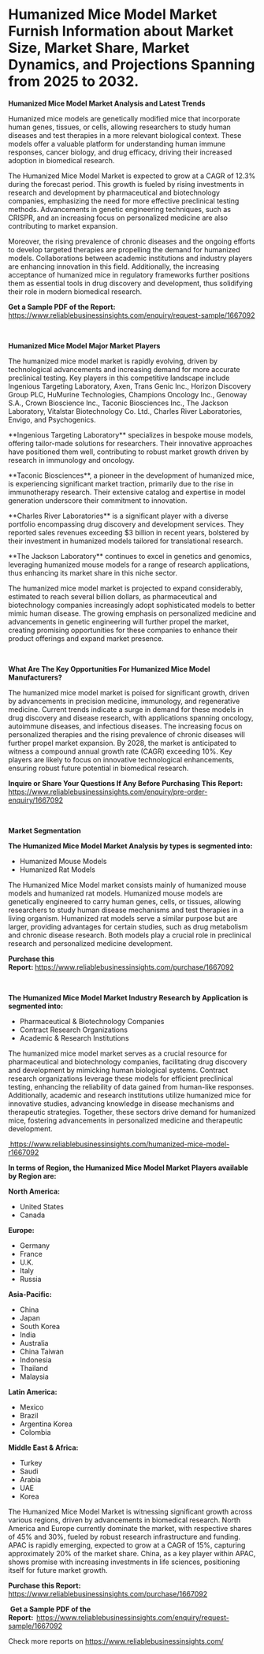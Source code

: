 <p><h1>Humanized Mice Model Market Furnish Information about Market Size, Market Share, Market Dynamics, and Projections Spanning from 2025 to 2032.</h1></p><p><strong>Humanized Mice Model Market Analysis and Latest Trends</strong></p>
<p><p>Humanized mice models are genetically modified mice that incorporate human genes, tissues, or cells, allowing researchers to study human diseases and test therapies in a more relevant biological context. These models offer a valuable platform for understanding human immune responses, cancer biology, and drug efficacy, driving their increased adoption in biomedical research.</p><p>The Humanized Mice Model Market is expected to grow at a CAGR of 12.3% during the forecast period. This growth is fueled by rising investments in research and development by pharmaceutical and biotechnology companies, emphasizing the need for more effective preclinical testing methods. Advancements in genetic engineering techniques, such as CRISPR, and an increasing focus on personalized medicine are also contributing to market expansion. </p><p>Moreover, the rising prevalence of chronic diseases and the ongoing efforts to develop targeted therapies are propelling the demand for humanized models. Collaborations between academic institutions and industry players are enhancing innovation in this field. Additionally, the increasing acceptance of humanized mice in regulatory frameworks further positions them as essential tools in drug discovery and development, thus solidifying their role in modern biomedical research.</p></p>
<p><strong>Get a Sample PDF of the Report:&nbsp;</strong> <a href="https://www.reliablebusinessinsights.com/enquiry/request-sample/1667092?utm_campaign=2279&utm_medium=2&utm_source=Github&utm_content=ia&utm_term=06032025&utm_id=humanized-mice-model">https://www.reliablebusinessinsights.com/enquiry/request-sample/1667092</a></p>
<p>&nbsp;</p>
<p><strong>Humanized Mice Model Major Market Players</strong></p>
<p><p>The humanized mice model market is rapidly evolving, driven by technological advancements and increasing demand for more accurate preclinical testing. Key players in this competitive landscape include Ingenious Targeting Laboratory, Axen, Trans Genic Inc., Horizon Discovery Group PLC, HuMurine Technologies, Champions Oncology Inc., Genoway S.A., Crown Bioscience Inc., Taconic Biosciences Inc., The Jackson Laboratory, Vitalstar Biotechnology Co. Ltd., Charles River Laboratories, Envigo, and Psychogenics.</p><p>**Ingenious Targeting Laboratory** specializes in bespoke mouse models, offering tailor-made solutions for researchers. Their innovative approaches have positioned them well, contributing to robust market growth driven by research in immunology and oncology.</p><p>**Taconic Biosciences**, a pioneer in the development of humanized mice, is experiencing significant market traction, primarily due to the rise in immunotherapy research. Their extensive catalog and expertise in model generation underscore their commitment to innovation.</p><p>**Charles River Laboratories** is a significant player with a diverse portfolio encompassing drug discovery and development services. They reported sales revenues exceeding $3 billion in recent years, bolstered by their investment in humanized models tailored for translational research.</p><p>**The Jackson Laboratory** continues to excel in genetics and genomics, leveraging humanized mouse models for a range of research applications, thus enhancing its market share in this niche sector.</p><p>The humanized mice model market is projected to expand considerably, estimated to reach several billion dollars, as pharmaceutical and biotechnology companies increasingly adopt sophisticated models to better mimic human disease. The growing emphasis on personalized medicine and advancements in genetic engineering will further propel the market, creating promising opportunities for these companies to enhance their product offerings and expand market presence.</p></p>
<p>&nbsp;</p>
<p><strong>What Are The Key Opportunities For Humanized Mice Model Manufacturers?</strong></p>
<p><p>The humanized mice model market is poised for significant growth, driven by advancements in precision medicine, immunology, and regenerative medicine. Current trends indicate a surge in demand for these models in drug discovery and disease research, with applications spanning oncology, autoimmune diseases, and infectious diseases. The increasing focus on personalized therapies and the rising prevalence of chronic diseases will further propel market expansion. By 2028, the market is anticipated to witness a compound annual growth rate (CAGR) exceeding 10%. Key players are likely to focus on innovative technological enhancements, ensuring robust future potential in biomedical research.</p></p>
<p><strong>Inquire or Share Your Questions If Any Before Purchasing This Report:</strong> <a href="https://www.reliablebusinessinsights.com/enquiry/pre-order-enquiry/1667092?utm_campaign=2279&utm_medium=2&utm_source=Github&utm_content=ia&utm_term=06032025&utm_id=humanized-mice-model">https://www.reliablebusinessinsights.com/enquiry/pre-order-enquiry/1667092</a></p>
<p>&nbsp;</p>
<p><strong>Market Segmentation</strong></p>
<p><strong>The Humanized Mice Model Market Analysis by types is segmented into:</strong></p>
<p><ul><li>Humanized Mouse Models</li><li>Humanized Rat Models</li></ul></p>
<p><p>The Humanized Mice Model market consists mainly of humanized mouse models and humanized rat models. Humanized mouse models are genetically engineered to carry human genes, cells, or tissues, allowing researchers to study human disease mechanisms and test therapies in a living organism. Humanized rat models serve a similar purpose but are larger, providing advantages for certain studies, such as drug metabolism and chronic disease research. Both models play a crucial role in preclinical research and personalized medicine development.</p></p>
<p><strong>Purchase this Report:&nbsp;</strong><a href="https://www.reliablebusinessinsights.com/purchase/1667092?utm_campaign=2279&utm_medium=2&utm_source=Github&utm_content=ia&utm_term=06032025&utm_id=humanized-mice-model">https://www.reliablebusinessinsights.com/purchase/1667092</a></p>
<p>&nbsp;</p>
<p><strong>The Humanized Mice Model Market Industry Research by Application is segmented into:</strong></p>
<p><ul><li>Pharmaceutical & Biotechnology Companies</li><li>Contract Research Organizations</li><li>Academic & Research Institutions</li></ul></p>
<p><p>The humanized mice model market serves as a crucial resource for pharmaceutical and biotechnology companies, facilitating drug discovery and development by mimicking human biological systems. Contract research organizations leverage these models for efficient preclinical testing, enhancing the reliability of data gained from human-like responses. Additionally, academic and research institutions utilize humanized mice for innovative studies, advancing knowledge in disease mechanisms and therapeutic strategies. Together, these sectors drive demand for humanized mice, fostering advancements in personalized medicine and therapeutic development.</p></p>
<p><a href="https://www.reliablebusinessinsights.com/humanized-mice-model-r1667092?utm_campaign=2279&utm_medium=2&utm_source=Github&utm_content=ia&utm_term=06032025&utm_id=humanized-mice-model">&nbsp;https://www.reliablebusinessinsights.com/humanized-mice-model-r1667092</a></p>
<p><strong>In terms of Region, the Humanized Mice Model Market Players available by Region are:</strong></p>
<p>
    <p> <strong> North America: </strong>
        <ul>
            <li>United States</li>
            <li>Canada</li>
        </ul>
        </p> 
    <p> <strong> Europe: </strong>
        <ul>
            <li>Germany</li>
            <li>France</li>
            <li>U.K.</li>
            <li>Italy</li>
            <li>Russia</li>
        </ul>
        </p> 
    <p> <strong> Asia-Pacific: </strong>
        <ul>
            <li>China</li>
            <li>Japan</li>
            <li>South Korea</li>
            <li>India</li>
            <li>Australia</li>
            <li>China Taiwan</li>
            <li>Indonesia</li>
            <li>Thailand</li>
            <li>Malaysia</li>
        </ul>
        </p> 
    <p> <strong> Latin America: </strong>
        <ul>
            <li>Mexico</li>
            <li>Brazil</li>
            <li>Argentina Korea</li>
            <li>Colombia</li>
        </ul>
        </p> 
    <p> <strong> Middle East & Africa: </strong>
        <ul>
            <li>Turkey</li>
            <li>Saudi</li>
            <li>Arabia</li>
            <li>UAE</li>
            <li>Korea</li>
        </ul>
    </p>
    </p>
<p><p>The Humanized Mice Model Market is witnessing significant growth across various regions, driven by advancements in biomedical research. North America and Europe currently dominate the market, with respective shares of 45% and 30%, fueled by robust research infrastructure and funding. APAC is rapidly emerging, expected to grow at a CAGR of 15%, capturing approximately 20% of the market share. China, as a key player within APAC, shows promise with increasing investments in life sciences, positioning itself for future market growth.</p></p>
<p><strong>Purchase this Report: </strong><a href="https://www.reliablebusinessinsights.com/purchase/1667092?utm_campaign=2279&utm_medium=2&utm_source=Github&utm_content=ia&utm_term=06032025&utm_id=humanized-mice-model">https://www.reliablebusinessinsights.com/purchase/1667092</a></p>
<p>&nbsp;<strong>Get a Sample PDF of the Report:&nbsp;&nbsp;</strong><a href="https://www.reliablebusinessinsights.com/enquiry/request-sample/1667092?utm_campaign=2279&utm_medium=2&utm_source=Github&utm_content=ia&utm_term=06032025&utm_id=humanized-mice-model">https://www.reliablebusinessinsights.com/enquiry/request-sample/1667092</a></p>
<p><strong></strong></p>
<p>Check more reports on <a href="https://www.reliablebusinessinsights.com/?utm_campaign=2279&utm_medium=2&utm_source=Github&utm_content=ia&utm_term=06032025&utm_id=humanized-mice-model">https://www.reliablebusinessinsights.com/</a></p>